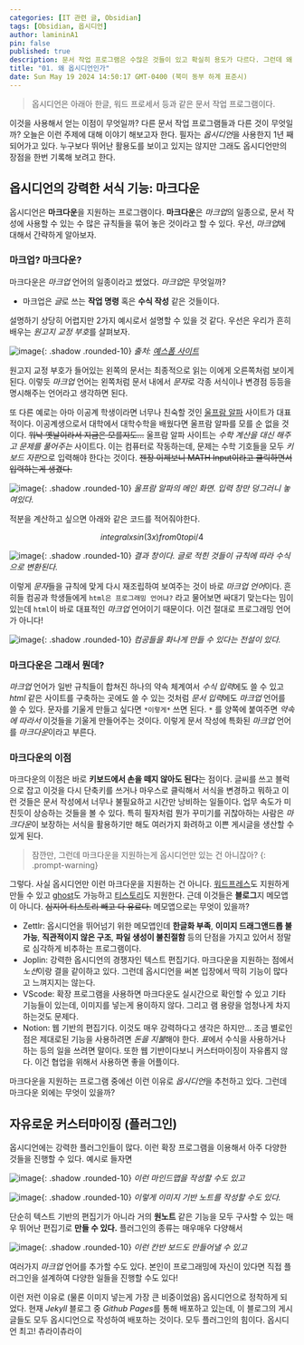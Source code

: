 ```yaml
---
categories: [IT 관련 글, Obsidian]
tags: [Obsidian, 옵시디언]
author: lamininA1
pin: false
published: true
description: 문서 작업 프로그램은 수많은 것들이 있고 확실히 용도가 다르다. 그런데 왜 옵시디언을 추구하는걸까?
title: "01. 왜 옵시디언인가"
date: Sun May 19 2024 14:50:17 GMT-0400 (북미 동부 하계 표준시)
---
```


> 옵시디언은 아래아 한글, 워드 프로세서 등과 같은 문서 작업 프로그램이다.

이것을 사용해서 얻는 이점이 무엇일까? 다른 문서 작업 프로그램들과 다른 것이 무엇일까? 오늘은 이런 주제에 대해 이야기 해보고자 한다. 필자는 *옵시디언*을 사용한지 1년 째 되어가고 있다. 누구보다 뛰어난 활용도를 보이고 있지는 않지만 그래도 옵시디언만의 장점을 한번 기록해 보려고 한다.

## 옵시디언의 강력한 서식 기능: 마크다운

옵시디언은 **마크다운**을 지원하는 프로그램이다. **마크다운**은 *마크업*의 일종으로, 문서 작성에 사용할 수 있는 수 많은 규칙들을 묶어 놓은 것이라고 할 수 있다. 우선, *마크업*에 대해서 간략하게 알아보자.

### 마크업? 마크다운?

마크다운은 *마크업* 언어의 일종이라고 썼었다. *마크업*은 무엇일까?

- 마크업은 *글*로 쓰는 **작업 명령** 혹은 **수식 작성** 같은 것들이다.

설명하기 상당히 어렵지만 2가지 예시로서 설명할 수 있을 것 같다. 우선은 우리가 흔히 배우는 *원고지 교정 부호*를 살펴보자.

![image](/assets/img/2024-05-20-01-왜-옵시디언인가/Pasted-image-20240520160243.png){: .shadow .rounded-10}
_출처: [예스폼 사이트](https://www.yesform.com/cnts_mgzn/%BF%F8%B0%ED%C1%F6%BF%A1+%B4%EB%C7%D8+%BE%CB%BE%C6%BA%B8%C0%DA-63/)_

원고지 교정 부호가 들어있는 왼쪽의 문서는 최종적으로 읽는 이에게 오른쪽처럼 보이게 된다. 이렇듯 *마크업* 언어는 왼쪽처럼 문서 내에서 *문자*로 각종 서식이나 변경점 등등을 명시해주는 언어라고 생각하면 된다.

또 다른 예로는 아마 이공계 학생이라면 너무나 친숙할 것인 [울프람 알파](https://www.wolframalpha.com/) 사이트가 대표적이다. 이공계생으로서 대학에서 대학수학을 배웠다면 울프람 알파를 모를 순 없을 것이다. ~~워낙 옛날이라서 지금은 모를지도...~~ 울프람 알파 사이트는 *수학 계산을 대신 해주고 문제를 풀어주는* 사이트다. 이는 컴퓨터로 작동하는데, 문제는 수학 기호들을 모두 *키보드 자판*으로 입력해야 한다는 것이다. ~~젠장 이제보니 MATH Input이라고 클릭하면서 입력하는게 생겼다.~~

![image](/assets/img/2024-05-20-01-왜-옵시디언인가/Pasted-image-20240520160742.png){: .shadow .rounded-10}
_울프람 알파의 메인 화면. 입력 창만 덩그러니 놓여있다._

적분을 계산하고 싶으면 아래와 같은 코드를 적어줘야한다.

```math
integral xsin(3x) from 0 to pi/4
```

![image](/assets/img/2024-05-20-01-왜-옵시디언인가/Pasted-image-20240520160903.png){: .shadow .rounded-10}
_결과 창이다. 글로 적힌 것들이 규칙에 따라 수식으로 변환된다._

이렇게 *문자*들을 규칙에 맞게 다시 재조립하여 보여주는 것이 바로 *마크업 언어*이다. 흔히들 컴공과 학생들에게 `html은 프로그래밍 언어냐?` 라고 물어보면 싸대기 맞는다는 밈이 있는데 `html`이 바로 대표적인 *마크업* 언어이기 때문이다. 이건 절대로 프로그래밍 언어가 아니다!

![image](/assets/img/2024-05-20-01-왜-옵시디언인가/Pasted-image-20240520161222.jpg){: .shadow .rounded-10}
_컴공들을 화나게 만들 수 있다는 전설이 있다._

### 마크다운은 그래서 뭔데?

*마크업* 언어가 일반 규칙들이 합쳐진 하나의 약속 체계여서 *수식 입력*에도 쓸 수 있고 *html* 같은 사이트를 구축하는 곳에도 쓸 수 있는 것처럼 *문서 입력*에도 *마크업* 언어를 쓸 수 있다. 문자를 기울게 만들고 싶다면 `*이렇게*` 쓰면 된다. `*` 를 양쪽에 붙여주면 *약속에 따라서* 이것들을 기울게 만들어주는 것이다.
이렇게 문서 작성에 특화된 *마크업* 언어를 *마크다운*이라고 부른다.

### 마크다운의 이점

마크다운의 이점은 바로 **키보드에서 손을 떼지 않아도 된다**는 점이다. 글씨를 쓰고 블럭으로 잡고 이것을 다시 단축키를 쓰거나 마우스로 클릭해서 서식을 변경하고 뭐하고 이런 것들은 문서 작성에서 너무나 불필요하고 시간만 낭비하는 일들이다. 업무 속도가 미친듯이 상승하는 것들을 볼 수 있다.
특히 필자처럼 뭔가 꾸미기를 귀찮아하는 사람은 *마크다운*이 보장하는 서식을 활용하기만 해도 여러가지 화려하고 이쁜 게시글을 생산할 수 있게 된다.

>잠깐만, 그런데 마크다운을 지원하는게 옵시디언만 있는 건 아니잖아?
{: .prompt-warning}

그렇다. 사실 옵시디언만 이런 마크다운을 지원하는 건 아니다. [워드프레스](https://wordpress.com/ko/)도 지원하게 만들 수 있고 [ghost](https://ghost.org/)도 가능하고 [티스토리](https://www.tistory.com/)도 지원한다. 근데 이것들은 **블로그**지 메모앱이 아니다. ~~심지어 티스토리 빼고 다 유료다.~~ 메모앱으로는 무엇이 있을까?

- Zettlr: 옵시디언을 뛰어넘기 위한 메모앱인데 **한글화 부족**, **이미지 드래그앤드롭 불가능**, **직관적이지 않은 구조**, **파일 생성이 불친절함** 등의 단점을 가지고 있어서 정말로 심각하게 비추하는 프로그램이다.
- Joplin: 강력한 옵시디언의 경쟁자인 텍스트 편집기다. 마크다운을 지원하는 점에서 *노션*이랑 결을 같이하고 있다. 그런데 옵시디언을 써본 입장에서 딱히 기능이 많다고 느껴지지는 않는다.
- VScode: 확장 프로그램을 사용하면 마크다운도 실시간으로 확인할 수 있고 기타 기능들이 있는데, 이미지를 넣는게 용이하지 않다. 그리고 램 용량을 엄청나게 차지하는것도 문제다.
- Notion: 웹 기반의 편집기다. 이것도 매우 강력하다고 생각은 하지만... 조금 별로인 점은 제대로된 기능을 사용하려면 *돈을 지불*해야 한다. *표*에서 수식을 사용하거나 하는 등의 일을 쓰려면 말이다. 또한 웹 기반이다보니 커스터마이징이 자유롭지 않다. 이건 협업을 위해서 사용하면 좋을 어플이다.

마크다운을 지원하는 프로그램 중에선 이런 이유로 *옵시디언*을 추천하고 있다. 그런데 마크다운 외에는 무엇이 있을까?

## 자유로운 커스터마이징 (플러그인)

옵시디언에는 강력한 플러그인들이 많다. 이런 확장 프로그램을 이용해서 아주 다양한 것들을 진행할 수 있다. 예시로 들자면

![image](/assets/img/2024-05-20-01-왜-옵시디언인가/Pasted-image-20240520171054.png){: .shadow .rounded-10}
_이런 마인드맵을 작성할 수도 있고_

![image](/assets/img/2024-05-20-01-왜-옵시디언인가/Pasted-image-20240520171128.png){: .shadow .rounded-10}
_이렇게 이미지 기반 노트를 작성할 수도 있다._

단순히 텍스트 기반의 편집기가 아니라 거의 **원노트** 같은 기능을 모두 구사할 수 있는 매우 뛰어난 편집기로 **만들 수 있다.** 플러그인의 종류는 매우매우 다양해서

![image](/assets/img/2024-05-20-01-왜-옵시디언인가/Abstract_Kanban_Board.svg){: .shadow .rounded-10}
_이런 칸반 보드도 만들어낼 수 있고_

여러가지 *마크업* 언어를 추가할 수도 있다. 본인이 프로그래밍에 자신이 있다면 직접 플러그인을 설계하여 다양한 일들을 진행할 수도 있다!

이런 저런 이유로 (물론 이미지 넣는게 가장 큰 비중이었음) 옵시디언으로 정착하게 되었다. 현재 *Jekyll* 블로그 중 *Github Pages*를 통해 배포하고 있는데, 이 블로그의 게시글들도 모두 옵시디언으로 작성하여 배포하는 것이다. 모두 플러그인의 힘이다. 옵시디언 최고! 츄라이츄라이